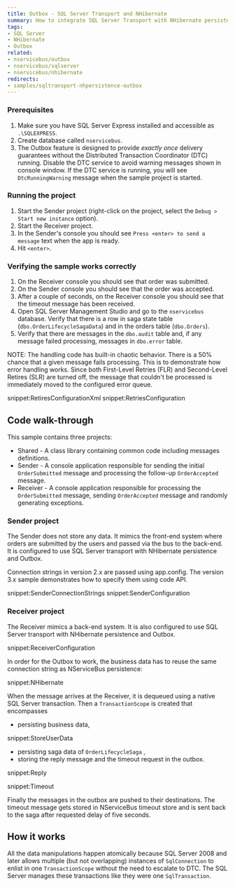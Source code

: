 ```yaml
---
title: Outbox - SQL Server Transport and NHibernate
summary: How to integrate SQL Server Transport with NHibernate persistence using outbox
tags:
- SQL Server
- NHibernate
- Outbox
related:
- nservicebus/outbox
- nservicebus/sqlserver
- nservicebus/nhibernate
redirects:
- samples/sqltransport-nhpersistence-outbox
---
```


### Prerequisites
 1. Make sure you have SQL Server Express installed and accessible as `.\SQLEXPRESS`. 
 2. Create database called `nservicebus`.
 3. The Outbox feature is designed to provide *exactly once* delivery guarantees without the Distributed Transaction Coordinator (DTC) running. Disable the DTC service to avoid warning messages shown in console window. If the DTC service is running, you will see `DtcRunningWarning` message when the sample project is started. 

### Running the project
 1. Start the Sender project (right-click on the project, select the `Debug > Start new instance` option).
 2. Start the Receiver project.
 3. In the Sender's console you should see `Press <enter> to send a message` text when the app is ready.
 4. Hit `<enter>`.

### Verifying the sample works correctly
 1. On the Receiver console you should see that order was submitted.
 2. On the Sender console you should see that the order was accepted.
 3. After a couple of seconds, on the Receiver console you should see that the timeout message has been received.
 4. Open SQL Server Management Studio and go to the `nservicebus` database. Verify that there is a row in saga state table (`dbo.OrderLifecycleSagaData`) and in the orders table (`dbo.Orders`).
 5. Verify that there are messages in the `dbo.audit` table and, if any message failed processing, messages in `dbo.error` table.

NOTE: The handling code has built-in chaotic behavior. There is a 50% chance that a given message fails processing. This is to demonstrate how error handling works. Since both First-Level Retries (FLR) and Second-Level Retires (SLR) are turned off, the message that couldn't be processed is immediately moved to the configured error queue.

snippet:RetiresConfigurationXml
snippet:RetriesConfiguration

## Code walk-through

This sample contains three projects:

 * Shared - A class library containing common code including messages definitions.
 * Sender - A console application responsible for sending the initial `OrderSubmitted` message and processing the follow-up `OrderAccepted` message.
 * Receiver - A console application responsible for processing the `OrderSubmitted` message, sending `OrderAccepted` message and randomly generating exceptions.

### Sender project

The Sender does not store any data. It mimics the front-end system where orders are submitted by the users and passed via the bus to the back-end. It is configured to use SQL Server transport with NHibernate persistence and Outbox.

Connection strings in version 2.x are passed using app.config. The version 3.x sample demonstrates how to specify them using code API.

snippet:SenderConnectionStrings
snippet:SenderConfiguration

### Receiver project

The Receiver mimics a back-end system. It is also configured to use SQL Server transport with NHibernate persistence and Outbox.

snippet:ReceiverConfiguration

In order for the Outbox to work, the business data has to reuse the same connection string as NServiceBus persistence:

snippet:NHibernate

When the message arrives at the Receiver, it is dequeued using a native SQL Server transaction. Then a `TransactionScope` is created that encompasses
 * persisting business data,

snippet:StoreUserData

 * persisting saga data of `OrderLifecycleSaga` ,
 * storing the reply message and the timeout request in the outbox.

snippet:Reply

snippet:Timeout

Finally the messages in the outbox are pushed to their destinations. The timeout message gets stored in NServiceBus timeout store and is sent back to the saga after requested delay of five seconds.


## How it works

All the data manipulations happen atomically because SQL Server 2008 and later allows multiple (but not overlapping) instances of `SqlConnection` to enlist in one `TransactionScope` without the need to escalate to DTC. The SQL Server manages these transactions like they were one `SqlTransaction`.
